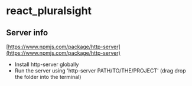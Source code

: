 # react_pluralsight

## Server info
[https://www.npmjs.com/package/http-server](https://www.npmjs.com/package/http-server)

- Install http-server globally
- Run the server using 'http-server PATH/TO/THE/PROJECT' (drag drop the folder into the terminal)
